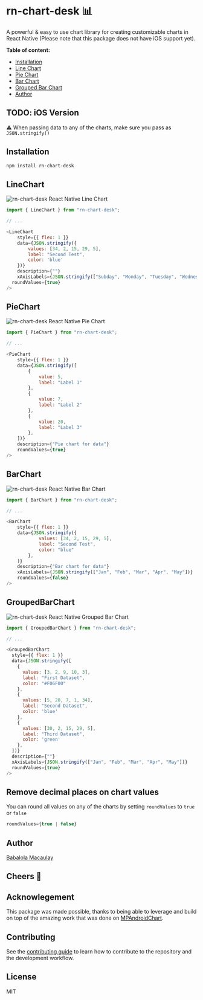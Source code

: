 # rn-chart-desk 📊

A powerful & easy to use chart library for creating customizable charts in React Native (Please note that this package does not have iOS support yet).


**Table of content:**
 - [Installation](#installation)
 - [Line Chart](#linechart)
 - [Pie Chart](#piechart)
 - [Bar Chart](#barchart)
 - [Grouped Bar Chart](#grouped-barchart)
 - [Author](#author)

## TODO: iOS Version

⚠️ When passing data to any of the charts, make sure you pass as `JSON.stringify()`

<a id="installation"></a>
## Installation

```sh
npm install rn-chart-desk
```

<a id="linechart"></a>
## LineChart

![rn-chart-desk React Native Line Chart](assets/linechart.png "rn-chart-desk LineChart")

```js
import { LineChart } from "rn-chart-desk";

// ...

<LineChart
	style={{ flex: 1 }}
	data={JSON.stringify({
		values: [34, 2, 15, 29, 5],
		label: "Second Test",
		color: 'blue'
	})}
	description={""}
	xAxisLabels={JSON.stringify(["Subday", "Monday", "Tuesday", "Wednesday", "Thursday"])}
  roundValues={true}
/>
```

<a id="piechart"></a>
## PieChart

![rn-chart-desk React Native Pie Chart](assets/piechart.png "rn-chart-desk PieChart")

```js
import { PieChart } from "rn-chart-desk";

// ...

<PieChart
	style={{ flex: 1 }}
	data={JSON.stringify([
		{
			value: 5,
			label: "Label 1"
		},
		{
			value: 7,
			label: "Label 2"
		},
		{
			value: 20,
			label: "Label 3"
		},
	])}
	description={"Pie chart for data"}
	roundValues={true}
/>
```

<a id="barchart"></a>
## BarChart

![rn-chart-desk React Native Bar Chart](assets/barchart.png "rn-chart-desk BarChart")

```js
import { BarChart } from "rn-chart-desk";

// ...

<BarChart
	style={{ flex: 1 }}
	data={JSON.stringify({
			values: [34, 2, 15, 29, 5],
			label: "Second Test",
			color: "blue"
		},
	)}
	description={"Bar chart for data"}
	xAxisLabels={JSON.stringify(["Jan", "Feb", "Mar", "Apr", "May"])}
	roundValues={false}
/>
```

<a id="grouped-barchart"></a>
## GroupedBarChart

![rn-chart-desk React Native Grouped Bar Chart](assets/grouped-barchart.png "rn-chart-desk GroupedBarChart")

```js
import { GroupedBarChart } from "rn-chart-desk";

// ...

<GroupedBarChart
  style={{ flex: 1 }}
  data={JSON.stringify([
    {
      values: [3, 2, 9, 10, 3],
      label: "First Dataset",
      color: "#F06F00"
    },
    {
      values: [5, 20, 7, 1, 34],
      label: "Second Dataset",
      color: 'blue'
    },
    {
      values: [30, 2, 15, 29, 5],
      label: "Third Dataset",
      color: 'green'
    },
  ])}
  description={""}
  xAxisLabels={JSON.stringify(["Jan", "Feb", "Mar", "Apr", "May"])}
  roundValues={true}
/>
```

## Remove decimal places on chart values
You can round all values on any of the charts by setting `roundValues` to `true` or `false`
```js
roundValues={true | false}
```

<a id="author"></a>
## Author
[Babalola Macaulay](https://github.com/devbabs)

## Cheers 🥂

## Acknowlegement
This package was made possible, thanks to being able to leverage and build on top of the amazing work that was done on [MPAndroidChart](https://github.com/PhilJay/MPAndroidChart).

## Contributing

See the [contributing guide](CONTRIBUTING.md) to learn how to contribute to the repository and the development workflow.

## License

MIT
